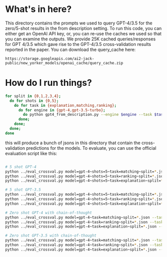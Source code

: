 # What's in here?

This directory contains the prompts we used to query GPT-4/3.5 for the zero/5-shot results in the from description setting. To run this code, you can either get an OpenAI API key, or, you can re-use the caches we used so that you can examine the outputs. We provide 25K cached queries/responses for GPT 4/3.5 which gave rise to the GPT-4/3.5 cross-validation results reported in the paper. You can download the query_cache here:

```
https://storage.googleapis.com/ai2-jack-public/new_yorker_models/openai_cache/query_cache.zip
```

# How do I run things?

```bash
for split in {0,1,2,3,4};
  do for shots in {0,5};
    do for task in {explanation,matching,ranking};
      do for engine in {gpt-4,gpt-3.5-turbo};
        do python gpt4_from_description.py --engine $engine --task $task --val 0 --split $split --shots $shots;
      done;
    done;
  done;
done
```

this will produce a bunch of jsons in this directory that contain the cross-validation predictions for the models. To evaluate, you can use the official evaluation script like this:

```bash

# 5 shot GPT-4
python ../eval_crossval.py model=gpt-4~shots=5~task=matching~split=*.json --task matching
python ../eval_crossval.py model=gpt-4~shots=5~task=ranking~split=*.json --task ranking
python ../eval_crossval.py model=gpt-4~shots=5~task=explanation~split=*.json --task explanation

# 5 shot GPT-3.5
python ../eval_crossval.py model=gpt-4~shots=5~task=matching~split=*.json --task matching
python ../eval_crossval.py model=gpt-4~shots=5~task=ranking~split=*.json --task ranking
python ../eval_crossval.py model=gpt-4~shots=5~task=explanation~split=*.json --task explanation

# Zero shot GPT-4 with chain-of-thought
python ../eval_crossval.py model=gpt-4~task=matching~split=*.json --task matching
python ../eval_crossval.py model=gpt-4~task=ranking~split=*.json --task ranking
python ../eval_crossval.py model=gpt-4~task=explanation~split=*.json --task explanation

# Zero shot GPT-3.5 with chain-of-thought
python ../eval_crossval.py model=gpt-4~task=matching~split=*.json --task matching
python ../eval_crossval.py model=gpt-4~task=ranking~split=*.json --task ranking
python ../eval_crossval.py model=gpt-4~task=explanation~split=*.json --task explanation
```
